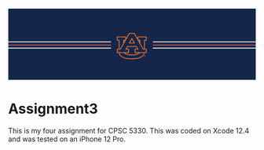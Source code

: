 ![alt text](https://github.com/SidneyTeague/Assignment1/blob/main/Docs/banner_au.png?raw=true)
# Assignment3
This is my four assignment for CPSC 5330. This was coded on Xcode 12.4 and was tested on an iPhone 12 Pro.


